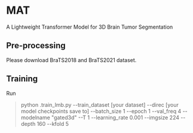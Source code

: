 # MAT
A Lightweight Transformer Model for 3D Brain Tumor Segmentation
## Pre-processing
Please download BraTS2018 and BraTS2021 dataset.
## Training
Run
>python .train_lmb.py --train_dataset [your dataset]  --direc [your model checkpoints save to] --batch_size 1  --epoch 1 --val_freq 4 --modelname "gated3d" --T 1 --learning_rate 0.001 --imgsize 224 --depth 160 --kfold 5
>

